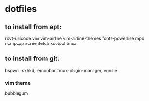 dotfiles
===
## to install from apt:
rxvt-unicode vim vim-airline vim-airline-themes fonts-powerline mpd ncmpcpp screenfetch xdotool tmux
## to install from git:
bspwm, sxhkd, lemonbar, tmux-plugin-manager, vundle

### vim theme
bubblegum
